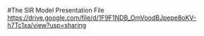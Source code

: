 #The SIR Model Presentation File
https://drive.google.com/file/d/1F9F1NDB_OmVoodBJpepe8oKV-h7Tc1xa/view?usp=sharing
